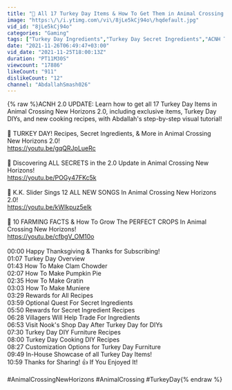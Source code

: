 ```yaml
---
title: "🦃 All 17 Turkey Day Items & How To Get Them in Animal Crossing New Horizons 2.0!"
image: "https:\/\/i.ytimg.com\/vi\/8jLe5kCj94o\/hqdefault.jpg"
vid_id: "8jLe5kCj94o"
categories: "Gaming"
tags: ["Turkey Day Ingredients","Turkey Day Secret Ingredients","ACNH Turkey Day Ingredients"]
date: "2021-11-26T06:49:47+03:00"
vid_date: "2021-11-25T18:00:13Z"
duration: "PT11M30S"
viewcount: "17886"
likeCount: "911"
dislikeCount: "12"
channel: "AbdallahSmash026"
---
```

{% raw %}ACNH 2.0 UPDATE: Learn how to get all 17 Turkey Day Items in Animal Crossing New Horizons 2.0, including exclusive items, Turkey Day DIYs, and new cooking recipes, with Abdallah's step-by-step visual tutorial!<br /><br />🦃 TURKEY DAY! Recipes, Secret Ingredients, &amp; More in Animal Crossing New Horizons 2.0!<br /><a rel="nofollow" target="blank" href="https://youtu.be/gqQRJpLueRc">https://youtu.be/gqQRJpLueRc</a><br /><br />🔴 Discovering ALL SECRETS in the 2.0 Update in Animal Crossing New Horizons!<br /><a rel="nofollow" target="blank" href="https://youtu.be/POGy47FKc5k">https://youtu.be/POGy47FKc5k</a><br /><br />🎸 K.K. Slider Sings 12 ALL NEW SONGS In Animal Crossing New Horizons 2.0!<br /><a rel="nofollow" target="blank" href="https://youtu.be/kWIkpuz5elk">https://youtu.be/kWIkpuz5elk</a><br /><br />🥕 10 FARMING FACTS &amp; How To Grow The PERFECT CROPS In Animal Crossing New Horizons!<br /><a rel="nofollow" target="blank" href="https://youtu.be/cfbgV_OM10o">https://youtu.be/cfbgV_OM10o</a><br /><br />00:00 Happy Thanksgiving &amp; Thanks for Subscribing!<br />01:07 Turkey Day Overview<br />01:43 How To Make Clam Chowder<br />02:07 How To Make Pumpkin Pie<br />02:35 How To Make Gratin<br />03:03 How To Make Muniere<br />03:29 Rewards for All Recipes<br />03:59 Optional Quest For Secret Ingredients<br />05:50 Rewards for Secret Ingredient Recipes<br />06:28 Villagers Will Help Trade For Ingredients<br />06:53 Visit Nook's Shop Day After Turkey Day for DIYs<br />07:30 Turkey Day DIY Furniture Recipes<br />08:00 Turkey Day Cooking DIY Recipes<br />08:27 Customization Options for Turkey Day Furniture<br />09:49 In-House Showcase of all Turkey Day Items!<br />10:59 Thanks for Sharing! 👍 If You Enjoyed It!<br /><br />#AnimalCrossingNewHorizons #AnimalCrossing #TurkeyDay{% endraw %}
